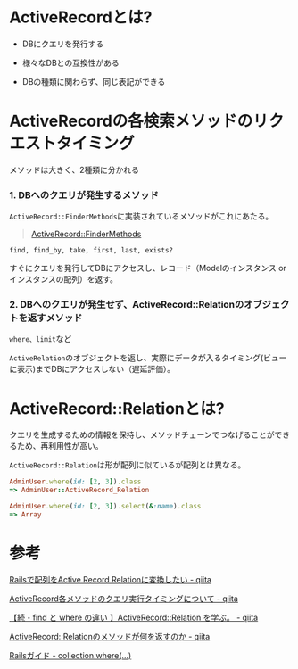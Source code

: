 # ActiveRecordとは?

- DBにクエリを発行する

- 様々なDBとの互換性がある

- DBの種類に関わらず、同じ表記ができる

# ActiveRecordの各検索メソッドのリクエストタイミング

メソッドは大きく、2種類に分かれる

### 1. DBへのクエリが発生するメソッド
`ActiveRecord::FinderMethods`に実装されているメソッドがこれにあたる。

> [ActiveRecord::FinderMethods](https://api.rubyonrails.org/classes/ActiveRecord/FinderMethods.html)

`find, find_by, take, first, last, exists?`  

すぐにクエリを発行してDBにアクセスし、レコード（Modelのインスタンス or インスタンスの配列）を返す。


### 2. DBへのクエリが発生せず、ActiveRecord::Relationのオブジェクトを返すメソッド
`where、limit`など  

`ActiveRelation`のオブジェクトを返し、実際にデータが入るタイミング(ビューに表示)までDBにアクセスしない（遅延評価）。


# ActiveRecord::Relationとは?
クエリを生成するための情報を保持し、メソッドチェーンでつなげることができるため、再利用性が高い。  

`ActiveRecord::Relation`は形が配列に似ているが配列とは異なる。
```ruby
AdminUser.where(id: [2, 3]).class
=> AdminUser::ActiveRecord_Relation
```

```ruby
AdminUser.where(id: [2, 3]).select(&:name).class
=> Array
```

# 参考

[Railsで配列をActive Record Relationに変換したい - qiita](https://qiita.com/fgem28/items/25e25d400f2ce21f4235)

[ActiveRecord各メソッドのクエリ実行タイミングについて - qiita](https://qiita.com/ykamez/items/0c81a33ec1b90219d541)

[【続・find と where の違い 】ActiveRecord::Relation を学ぶ。 - qiita](https://qiita.com/7coco/items/2e3a9e720d29791f1cfc)

[ActiveRecord::Relationのメソッドが何を返すのか - qiita](https://qiita.com/kichion/items/a1539fcb124b69c765bf)

[Railsガイド - collection.where(...)](https://railsguides.jp/association_basics.html#has-many%E3%81%A7%E8%BF%BD%E5%8A%A0%E3%81%95%E3%82%8C%E3%82%8B%E3%83%A1%E3%82%BD%E3%83%83%E3%83%89-collection-where)